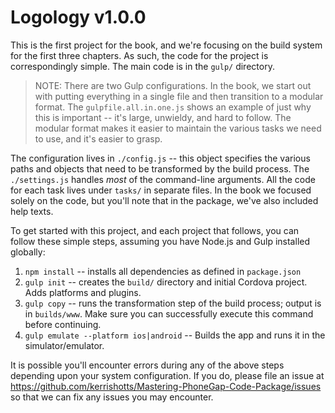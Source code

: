 # Logology v1.0.0

This is the first project for the book, and we're focusing on the build system for the first three chapters. As such, the code for
the project is correspondingly simple. The main code is in the `gulp/` directory.

> NOTE: There are two Gulp configurations. In the book, we start out with putting everything in a single file and then transition
> to a modular format. The `gulpfile.all.in.one.js` shows an example of just why this is important -- it's large, unwieldy, and
> hard to follow. The modular format makes it easier to maintain the various tasks we need to use, and it's easier to grasp.

The configuration lives in `./config.js` -- this object specifies the various paths and objects that need to be transformed by the
build process. The `./settings.js` handles _most_ of the command-line arguments. All the code for each task lives under `tasks/`
in separate files. In the book we focused solely on the code, but you'll note that in the package, we've also included help texts.

To get started with this project, and each project that follows, you can follow these simple steps, assuming you have Node.js and
Gulp installed globally:

1. `npm install` -- installs all dependencies as defined in `package.json`
2. `gulp init` -- creates the `build/` directory and initial Cordova project. Adds platforms and plugins.
3. `gulp copy` -- runs the transformation step of the build process; output is in `builds/www`. Make sure you can successfully
                  execute this command before continuing.
4. `gulp emulate --platform ios|android` -- Builds the app and runs it in the simulator/emulator. 

It is possible you'll encounter errors during any of the above steps depending upon your system configuration. If you do, please
file an issue at <https://github.com/kerrishotts/Mastering-PhoneGap-Code-Package/issues> so that we can fix any issues you may
encounter.


